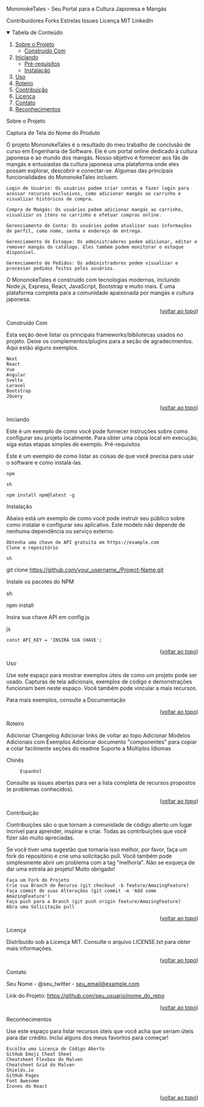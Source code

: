 MononokeTales - Seu Portal para a Cultura Japonesa e Mangás

Contribuidores
Forks
Estrelas
Issues
Licença MIT
LinkedIn
<!-- Tabela de Conteúdo -->
<details open="open">
  <summary>Tabela de Conteúdo</summary>
  <ol>
    <li>
      <a href="#sobre-o-projeto">Sobre o Projeto</a>
      <ul>
        <li><a href="#construído-com">Construído Com</a></li>
      </ul>
    </li>
    <li>
      <a href="#iniciando">Iniciando</a>
      <ul>
        <li><a href="#pré-requisitos">Pré-requisitos</a></li>
        <li><a href="#instalação">Instalação</a></li>
      </ul>
    </li>
    <li><a href="#uso">Uso</a></li>
    <li><a href="#roteiro">Roteiro</a></li>
    <li><a href="#contribuição">Contribuição</a></li>
    <li><a href="#licença">Licença</a></li>
    <li><a href="#contato">Contato</a></li>
    <li><a href="#reconhecimentos">Reconhecimentos</a></li>
  </ol>
</details>
<!-- Sobre o Projeto -->
Sobre o Projeto

Captura de Tela do Nome do Produto

O projeto MononokeTales é o resultado do meu trabalho de conclusão de curso em Engenharia de Software. Ele é um portal online dedicado à cultura japonesa e ao mundo dos mangás. Nosso objetivo é fornecer aos fãs de mangás e entusiastas da cultura japonesa uma plataforma onde eles possam explorar, descobrir e conectar-se. Algumas das principais funcionalidades do MononokeTales incluem:

    Login de Usuário: Os usuários podem criar contas e fazer login para acessar recursos exclusivos, como adicionar mangás ao carrinho e visualizar históricos de compra.

    Compra de Mangás: Os usuários podem adicionar mangás ao carrinho, visualizar os itens no carrinho e efetuar compras online.

    Gerenciamento de Conta: Os usuários podem atualizar suas informações de perfil, como nome, senha e endereço de entrega.

    Gerenciamento de Estoque: Os administradores podem adicionar, editar e remover mangás do catálogo. Eles também podem monitorar o estoque disponível.

    Gerenciamento de Pedidos: Os administradores podem visualizar e processar pedidos feitos pelos usuários.

O MononokeTales é construído com tecnologias modernas, incluindo Node.js, Express, React, JavaScript, Bootstrap e muito mais. É uma plataforma completa para a comunidade apaixonada por mangás e cultura japonesa.
<p align="right">(<a href="#readme-top">voltar ao topo</a>)</p>
Construído Com

Esta seção deve listar os principais frameworks/bibliotecas usados no projeto. Deixe os complementos/plugins para a seção de agradecimentos. Aqui estão alguns exemplos.

    Next
    React
    Vue
    Angular
    Svelte
    Laravel
    Bootstrap
    JQuery

<p align="right">(<a href="#readme-top">voltar ao topo</a>)</p>
<!-- Iniciando -->
Iniciando

Este é um exemplo de como você pode fornecer instruções sobre como configurar seu projeto localmente. Para obter uma cópia local em execução, siga estas etapas simples de exemplo.
Pré-requisitos

Este é um exemplo de como listar as coisas de que você precisa para usar o software e como instalá-las.

    npm

    sh

    npm install npm@latest -g

Instalação

Abaixo está um exemplo de como você pode instruir seu público sobre como instalar e configurar seu aplicativo. Este modelo não depende de nenhuma dependência ou serviço externo.

    Obtenha uma chave de API gratuita em https://example.com
    Clone o repositório

    sh

git clone https://github.com/your_username_/Project-Name.git

Instale os pacotes do NPM

sh

npm install

Insira sua chave API em config.js

js

    const API_KEY = 'INSIRA SUA CHAVE';

<p align="right">(<a href="#readme-top">voltar ao topo</a>)</p>
<!-- Uso -->
Uso

Use este espaço para mostrar exemplos úteis de como um projeto pode ser usado. Capturas de tela adicionais, exemplos de código e demonstrações funcionam bem neste espaço. Você também pode vincular a mais recursos.

Para mais exemplos, consulte a Documentação
<p align="right">(<a href="#readme-top">voltar ao topo</a>)</p>
<!-- Roteiro -->
Roteiro

 Adicionar Changelog
 Adicionar links de voltar ao topo
 Adicionar Modelos Adicionais com Exemplos
 Adicionar documento "componentes" para copiar e colar facilmente seções do readme
 Suporte a Múltiplos Idiomas

 Chinês

         Espanhol

Consulte as issues abertas para ver a lista completa de recursos propostos (e problemas conhecidos).
<p align="right">(<a href="#readme-top">voltar ao topo</a>)</p>
<!-- Contribuição -->
Contribuição

Contribuições são o que tornam a comunidade de código aberto um lugar incrível para aprender, inspirar e criar. Todas as contribuições que você fizer são muito apreciadas.

Se você tiver uma sugestão que tornaria isso melhor, por favor, faça um fork do repositório e crie uma solicitação pull. Você também pode simplesmente abrir um problema com a tag "melhoria". Não se esqueça de dar uma estrela ao projeto! Muito obrigado!

    Faça um Fork do Projeto
    Crie sua Branch de Recurso (git checkout -b feature/AmazingFeature)
    Faça commit de suas Alterações (git commit -m 'Add some AmazingFeature')
    Faça push para a Branch (git push origin feature/AmazingFeature)
    Abra uma Solicitação pull

<p align="right">(<a href="#readme-top">voltar ao topo</a>)</p>
<!-- Licença -->
Licença

Distribuído sob a Licença MIT. Consulte o arquivo LICENSE.txt para obter mais informações.
<p align="right">(<a href="#readme-top">voltar ao topo</a>)</p>
<!-- Contato -->
Contato

Seu Nome - @seu_twitter - seu_email@example.com

Link do Projeto: https://github.com/seu_usuario/nome_do_repo
<p align="right">(<a href="#readme-top">voltar ao topo</a>)</p>
<!-- Reconhecimentos -->
Reconhecimentos

Use este espaço para listar recursos úteis que você acha que seriam úteis para dar crédito. Incluí alguns dos meus favoritos para começar!

    Escolha uma Licença de Código Aberto
    GitHub Emoji Cheat Sheet
    Cheatsheet Flexbox do Malven
    Cheatsheet Grid do Malven
    Shields.io
    GitHub Pages
    Font Awesome
    Ícones do React

<p align="right">(<a href="#readme-top">voltar ao topo</a>)</p>
<!-- MARKDOWN LINKS & IMAGES -->
<!-- https://www.markdownguide.org/basic-syntax/#reference-style-links -->
